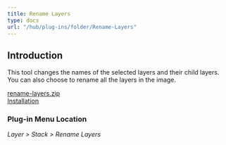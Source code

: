 ```yaml
---
title: Rename Layers
type: docs
url: "/hub/plug-ins/folder/Rename-Layers"
---
```


## Introduction

This tool changes the names of the selected layers and their child layers. You can also choose to rename all the layers in the image.

[rename-layers.zip](../../../../downloads/rename-layers.zip)  
[Installation](../#installation)  

### Plug-in Menu Location

_Layer > Stack > Rename Layers_
